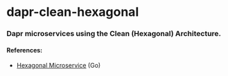 # dapr-clean-hexagonal

### Dapr microservices using the Clean (Hexagonal) Architecture.

#### References:

* [Hexagonal Microservice](https://github.com/tensor-programming/hex-microservice/tree/part-1) (Go)
